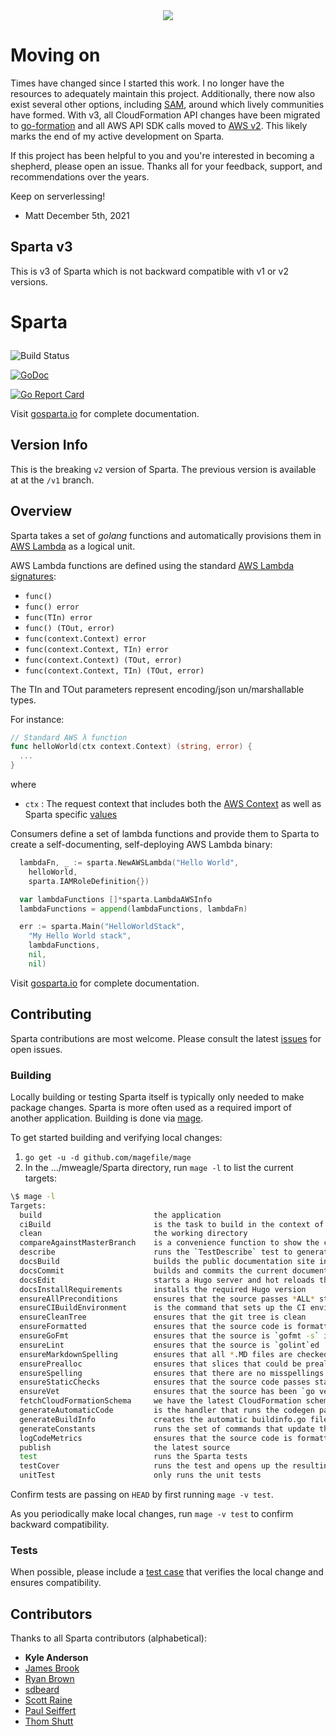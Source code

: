<div align="center"><img src="https://raw.githubusercontent.com/mweagle/Sparta/master/docs_source/static/site/SpartaLogoLarge.png" />
</div>

# Moving on

Times have changed since I started this work. I no longer have the resources to adequately maintain this project. Additionally, there now also exist several other options, including [SAM](https://aws.amazon.com/serverless/sam/), around which lively communities have formed. With v3, all CloudFormation API changes have been migrated to [go-formation](https://github.com/awslabs/goformation) and all AWS API SDK calls moved to [AWS v2](https://github.com/aws/aws-sdk-go-v2). This likely marks the end of my active development on Sparta.

If this project has been helpful to you and you're interested in becoming a shepherd, please open an issue. Thanks all for your feedback, support, and recommendations over the years.

Keep on serverlessing!

- Matt
  December 5th, 2021

## Sparta v3

This is v3 of Sparta which is not backward compatible with v1 or v2 versions.

# Sparta <p align="center">

![Build Status](https://github.com/mweagle/Sparta/.github/workflows/go.yml/badge.svg)

[![GoDoc](https://godoc.org/github.com/mweagle/Sparta?status.svg)](https://godoc.org/github.com/mweagle/Sparta)

[![Go Report Card](https://goreportcard.com/badge/github.com/mweagle/Sparta)](https://goreportcard.com/report/github.com/mweagle/Sparta)

Visit [gosparta.io](https://gosparta.io) for complete documentation.

## Version Info

This is the breaking `v2` version of Sparta. The previous version is available at at the `/v1` branch.

## Overview

Sparta takes a set of _golang_ functions and automatically provisions them in
[AWS Lambda](https://aws.amazon.com/lambda/) as a logical unit.

AWS Lambda functions are defined using the standard [AWS Lambda signatures](https://aws.amazon.com/blogs/compute/announcing-go-support-for-aws-lambda/):

- `func()`
- `func() error`
- `func(TIn) error`
- `func() (TOut, error)`
- `func(context.Context) error`
- `func(context.Context, TIn) error`
- `func(context.Context) (TOut, error)`
- `func(context.Context, TIn) (TOut, error)`

The TIn and TOut parameters represent encoding/json un/marshallable types.

For instance:

```go
// Standard AWS λ function
func helloWorld(ctx context.Context) (string, error) {
  ...
}
```

where

- `ctx` : The request context that includes both the [AWS Context](https://github.com/aws/aws-lambda-go/blob/master/lambdacontext/context.go) as well as Sparta specific [values](https://godoc.org/github.com/mweagle/Sparta#pkg-constants.)

Consumers define a set of lambda functions and provide them to Sparta to create a self-documenting, self-deploying AWS Lambda binary:

```go
  lambdaFn, _ := sparta.NewAWSLambda("Hello World",
    helloWorld,
    sparta.IAMRoleDefinition{})

  var lambdaFunctions []*sparta.LambdaAWSInfo
  lambdaFunctions = append(lambdaFunctions, lambdaFn)

  err := sparta.Main("HelloWorldStack",
    "My Hello World stack",
    lambdaFunctions,
    nil,
    nil)
```

Visit [gosparta.io](https://gosparta.io) for complete documentation.

## Contributing

Sparta contributions are most welcome. Please consult the latest [issues](https://github.com/mweagle/Sparta/issues) for open issues.

### Building

Locally building or testing Sparta itself is typically only needed to make package
changes. Sparta is more often used as a required import of another application.
Building is done via [mage](https://magefile.org/).

To get started building and verifying local changes:

1. `go get -u -d github.com/magefile/mage`
1. In the .../mweagle/Sparta directory, run `mage -l` to list the current targets:

```bash
\$ mage -l
Targets:
  build                         the application
  ciBuild                       is the task to build in the context of CI pipeline
  clean                         the working directory
  compareAgainstMasterBranch    is a convenience function to show the comparisons of the current pushed branch against the master branch
  describe                      runs the `TestDescribe` test to generate a describe HTML output file at graph.html
  docsBuild                     builds the public documentation site in the /docs folder
  docsCommit                    builds and commits the current documentation with an autogenerated comment
  docsEdit                      starts a Hugo server and hot reloads the documentation at http://localhost:1313
  docsInstallRequirements       installs the required Hugo version
  ensureAllPreconditions        ensures that the source passes *ALL* static `ensure*` precondition steps
  ensureCIBuildEnvironment      is the command that sets up the CI environment to run the build.
  ensureCleanTree               ensures that the git tree is clean
  ensureFormatted               ensures that the source code is formatted with goimports
  ensureGoFmt                   ensures that the source is `gofmt -s` is empty
  ensureLint                    ensures that the source is `golint`ed
  ensureMarkdownSpelling        ensures that all *.MD files are checked for common spelling mistakes
  ensurePrealloc                ensures that slices that could be preallocated are enforced
  ensureSpelling                ensures that there are no misspellings in the source
  ensureStaticChecks            ensures that the source code passes static code checks
  ensureVet                     ensures that the source has been `go vet`ted
  fetchCloudFormationSchema     we have the latest CloudFormation schema as part of generating constants.
  generateAutomaticCode         is the handler that runs the codegen part of things
  generateBuildInfo             creates the automatic buildinfo.go file so that we can stamp the SHA into the binaries we build...
  generateConstants             runs the set of commands that update the embedded CONSTANTS for both local and AWS Lambda execution
  logCodeMetrics                ensures that the source code is formatted with goimports
  publish                       the latest source
  test                          runs the Sparta tests
  testCover                     runs the test and opens up the resulting report
  unitTest                      only runs the unit tests
```

Confirm tests are passing on `HEAD` by first running `mage -v test`.

As you periodically make local changes, run `mage -v test` to confirm backward compatibility.

### Tests

When possible, please include a [test case](https://golang.org/pkg/testing/) that verifies the local change and ensures compatibility.

## Contributors

Thanks to all Sparta contributors (alphabetical):

- **Kyle Anderson**
- [James Brook](https://github.com/jbrook)
- [Ryan Brown](https://github.com/ryansb)
- [sdbeard](https://github.com/sdbeard)
- [Scott Raine](https://github.com/nylar)
- [Paul Seiffert](https://github.com/seiffert)
- [Thom Shutt](https://github.com/thomshutt)
